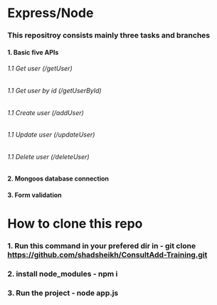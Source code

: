 # Express/Node
### This repositroy consists mainly three tasks and branches
#### 1. Basic five APIs </br>
###### 1.1 Get user (/getUser) </br>
###### 1.1 Get user by id (/getUserById) </br>
###### 1.1 Create user (/addUser) </br>
###### 1.1 Update user (/updateUser) </br>
###### 1.1 Delete user (/deleteUser) </br>
#### 2. Mongoos database connection </br>
#### 3. Form validation </br>

# How to clone this repo
### 1. Run this command in your prefered dir in - git clone https://github.com/shadsheikh/ConsultAdd-Training.git
### 2. install node_modules - npm i
### 3. Run the project - node app.js